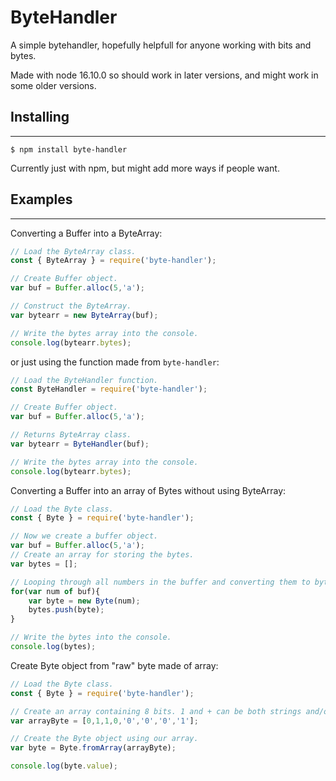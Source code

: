# ByteHandler
A simple bytehandler, hopefully helpfull for anyone working with bits and bytes. 

Made with node 16.10.0 so should work in later versions, and might work in some older versions.
## Installing
---
```
$ npm install byte-handler
```
Currently just with npm, but might add more ways if people want.
## Examples
---
Converting a Buffer into a ByteArray:
```JavaScript
// Load the ByteArray class.
const { ByteArray } = require('byte-handler');

// Create Buffer object.
var buf = Buffer.alloc(5,'a');

// Construct the ByteArray.
var bytearr = new ByteArray(buf);

// Write the bytes array into the console.
console.log(bytearr.bytes);
```
or just using the function made from `byte-handler`:
```JavaScript
// Load the ByteHandler function.
const ByteHandler = require('byte-handler');

// Create Buffer object.
var buf = Buffer.alloc(5,'a');

// Returns ByteArray class.
var bytearr = ByteHandler(buf);

// Write the bytes array into the console.
console.log(bytearr.bytes);
```
Converting a Buffer into an array of Bytes without using ByteArray:
```JavaScript
// Load the Byte class.
const { Byte } = require('byte-handler');

// Now we create a buffer object.
var buf = Buffer.alloc(5,'a');
// Create an array for storing the bytes.
var bytes = [];

// Looping through all numbers in the buffer and converting them to bytes.
for(var num of buf){
    var byte = new Byte(num);
    bytes.push(byte);
}

// Write the bytes into the console.
console.log(bytes);
```
Create Byte object from "raw" byte made of array:
```JavaScript
// Load the Byte class.
const { Byte } = require('byte-handler');

// Create an array containing 8 bits. 1 and + can be both strings and/or numbers.
var arrayByte = [0,1,1,0,'0','0','0','1'];

// Create the Byte object using our array.
var byte = Byte.fromArray(arrayByte);

console.log(byte.value);
```